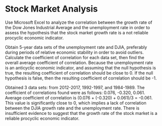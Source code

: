 # Stock Market Analysis
 Use Microsoft Excel to analyze the correlation between the growth rate of the Dow Jones Industrial Average and the unemployment rate in order to assess the hypothesis that the stock market growth rate is a not reliable procyclic economic indicator.

Obtain 5-year data sets of the unemployment rate and DJIA, preferably during periods of relative economic stability in order to avoid outliers. Calculate the coefficient of correlation for each data set, then find the overall average coefficient of correlation. Because the unemployment rate is an anticyclic economic indicator, and assuming that the null hypothesis is true, the resulting coefficient of correlation should be close to 0. If the null hypothesis is false, then the resulting coefficient of correlation should be -1.

Obtained 3 data sets: from 2012-2017, 1992-1997, and 1984-1989. The coefficient of correlations found were as follows: 0.076, -0.320, 0.061. Average coefficient of correlation is (0.076 + (-0.320) + 0.061)/3 = -0.061. This value is significantly close to 0, which implies a lack of correlation between the DJIA growth rate and the unemployment rate. There is insufficient evidence to suggest that the growth rate of the stock market is a reliable procyclic economic indicator.
